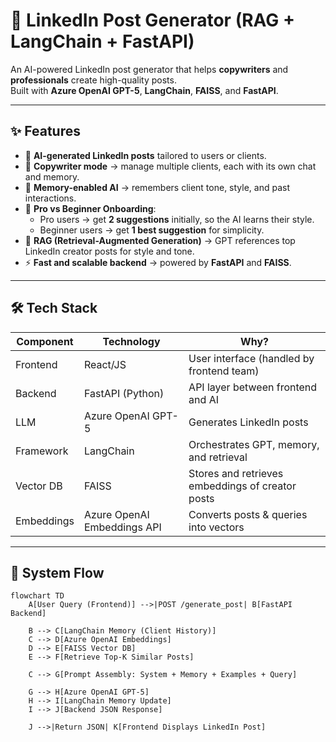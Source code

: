 # 🚀 LinkedIn Post Generator (RAG + LangChain + FastAPI)

An AI-powered LinkedIn post generator that helps **copywriters** and **professionals** create high-quality posts.  
Built with **Azure OpenAI GPT-5**, **LangChain**, **FAISS**, and **FastAPI**.  

---

## ✨ Features

- 🤖 **AI-generated LinkedIn posts** tailored to users or clients.
- 📝 **Copywriter mode** → manage multiple clients, each with its own chat and memory.
- 🔄 **Memory-enabled AI** → remembers client tone, style, and past interactions.
- 🎯 **Pro vs Beginner Onboarding**:
  - Pro users → get **2 suggestions** initially, so the AI learns their style.
  - Beginner users → get **1 best suggestion** for simplicity.
- 📂 **RAG (Retrieval-Augmented Generation)** → GPT references top LinkedIn creator posts for style and tone.
- ⚡ **Fast and scalable backend** → powered by **FastAPI** and **FAISS**.

---

## 🛠️ Tech Stack

| Component | Technology | Why? |
|-----------|------------|------|
| Frontend | React/JS | User interface (handled by frontend team) |
| Backend | FastAPI (Python) | API layer between frontend and AI |
| LLM | Azure OpenAI GPT-5 | Generates LinkedIn posts |
| Framework | LangChain | Orchestrates GPT, memory, and retrieval |
| Vector DB | FAISS | Stores and retrieves embeddings of creator posts |
| Embeddings | Azure OpenAI Embeddings API | Converts posts & queries into vectors |

---

## 🔄 System Flow

```mermaid
flowchart TD
    A[User Query (Frontend)] -->|POST /generate_post| B[FastAPI Backend]

    B --> C[LangChain Memory (Client History)]
    C --> D[Azure OpenAI Embeddings]
    D --> E[FAISS Vector DB]
    E --> F[Retrieve Top-K Similar Posts]

    C --> G[Prompt Assembly: System + Memory + Examples + Query]

    G --> H[Azure OpenAI GPT-5]
    H --> I[LangChain Memory Update]
    I --> J[Backend JSON Response]

    J -->|Return JSON| K[Frontend Displays LinkedIn Post]
